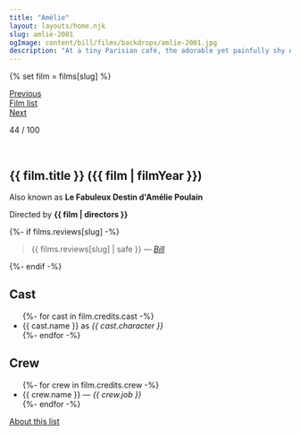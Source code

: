 ```yaml
---
title: "Amélie"
layout: layouts/home.njk
slug: amlie-2001
ogImage: content/bill/films/backdrops/amlie-2001.jpg
description: "At a tiny Parisian café, the adorable yet painfully shy Amélie accidentally discovers a gift for helping others. Soon Amelie is spending her days as a matchmaker, guardian angel, and all-around do-gooder. But when she bumps into a handsome stranger, will she find the courage to become the star of her very own love story?"
---
```


{% set film = films[slug] %}

<nav class="films">
  <div class="prev">
    <a href="../billy-elliot-2000"><i class="fa-solid fa-chevron-left fa-xs"></i> Previous</a>
  </div>
  <div>
    <a href="../">Film list</a>
  </div>
  <div class="next">
    <a href="../black-hawk-down-2001">Next <i class="fa-solid fa-chevron-right fa-xs"></i></a>
  </div>
</nav>

<p>44 / 100</p>

<article class="film slug-amlie-2001">
  <div class="backdrop-and-poster">
    <img class="poster" src="../films/posters/{{ slug }}.jpg" alt="">
    <img class="backdrop" src="../films/backdrops/{{ slug }}.jpg" alt="">
  </div>

  <h1>{{ film.title }} ({{ film | filmYear }})</h1>

  <p>Also known as <strong>Le Fabuleux Destin d'Amélie Poulain</strong></p>

  <p class="director">
    Directed by <strong>{{ film | directors }}</strong>
  </p>

  {%- if films.reviews[slug] -%}
    <blockquote> 
      {{ films.reviews[slug] | safe }} <em>—&nbsp;<a href="/bill">Bill</a></em>
    </blockquote> 
  {%- endif -%}

  <h2>
    Cast
  </h2>
  <ul>
    {%- for cast in film.credits.cast -%}
      <li>
        {{ cast.name }} as <em>{{ cast.character }}</em>
      </li>
    {%- endfor -%}
  </ul>

  <h2>
    Crew
  </h2>
  <ul>
    {%- for crew in film.credits.crew -%}
      <li>
        {{ crew.name }} &mdash; <em>{{ crew.job }}</em>
      </li>
    {%- endfor -%}
  </ul>
</article>
<footer>
  <a href="../about">About this list</a>
</footer>
